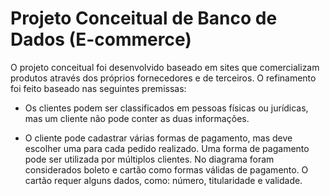 <h1> Projeto Conceitual de Banco de Dados (E-commerce) </h1>

O projeto conceitual foi desenvolvido baseado em sites que comercializam produtos através dos próprios fornecedores e de terceiros. O refinamento foi feito baseado nas seguintes premissas:

- Os clientes podem ser classificados em pessoas físicas ou jurídicas, mas um cliente não pode conter as duas informações.

- O cliente pode cadastrar várias formas de pagamento, mas deve escolher uma para cada pedido realizado. Uma forma de pagamento pode ser utilizada por múltiplos clientes. No diagrama foram considerados boleto e cartão como formas válidas de pagamento. O cartão requer alguns dados, como: número, titularidade e validade.
